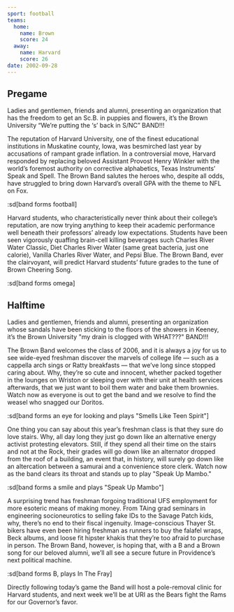 ```yaml
---
sport: football
teams:
  home:
    name: Brown
    score: 24
  away:
    name: Harvard
    score: 26
date: 2002-09-28
---
```


## Pregame

Ladies and gentlemen, friends and alumni, presenting an organization that has the freedom to get an Sc.B. in puppies and flowers, it’s the Brown University “We’re putting the ‘s’ back in S/NC” BAND!!!

The reputation of Harvard University, one of the finest educational institutions in Muskatine county, Iowa, was besmirched last year by accusations of rampant grade inflation. In a controversial move, Harvard responded by replacing beloved Assistant Provost Henry Winkler with the world’s foremost authority on corrective alphabetics, Texas Instruments’ Speak and Spell. The Brown Band salutes the heroes who, despite all odds, have struggled to bring down Harvard’s overall GPA with the theme to NFL on Fox.

:sd[band forms football]

Harvard students, who characteristically never think about their college’s reputation, are now trying anything to keep their academic performance well beneath their professors’ already low expectations. Students have been seen vigorously quaffing brain-cell killing beverages such Charles River Water Classic, Diet Charles River Water (same great bacteria, just one calorie), Vanilla Charles River Water, and Pepsi Blue. The Brown Band, ever the clairvoyant, will predict Harvard students’ future grades to the tune of Brown Cheering Song.

:sd[band forms omega]

## Halftime

Ladies and gentlemen, friends and alumni, presenting an organization whose sandals have been sticking to the floors of the showers in Keeney, it’s the Brown University "my drain is clogged with WHAT???" BAND!!!

The Brown Band welcomes the class of 2006, and it is always a joy for us to see wide-eyed freshman discover the marvels of college life — such as a cappella arch sings or Ratty breakfasts — that we’ve long since stopped caring about. Why, they’re so cute and innocent, whether packed together in the lounges on Wriston or sleeping over with their unit at health services afterwards, that we just want to boil them water and bake them brownies. Watch now as everyone is out to get the band and we resolve to find the weasel who snagged our Doritos.

:sd[band forms an eye for looking and plays "Smells Like Teen Spirit"]

One thing you can say about this year’s freshman class is that they sure do love stairs. Why, all day long they just go down like an alternative energy activist protesting elevators. Still, if they spend all their time on the stairs and not at the Rock, their grades will go down like an alternator dropped from the roof of a building, an event that, in history, will surely go down like an altercation between a samurai and a convenience store clerk. Watch now as the band clears its throat and stands up to play "Speak Up Mambo."

:sd[band forms a smile and plays "Speak Up Mambo"]

A surprising trend has freshman forgoing traditional UFS employment for more esoteric means of making money. From TAing grad seminars in engineering socioneurotics to selling fake IDs to the Savage Patch kids, why, there’s no end to their fiscal ingenuity. Image-conscious Thayer St. bikers have even been hiring freshman as runners to buy the falafel wraps, Beck albums, and loose fit hipster khakis that they’re too afraid to purchase in person. The Brown Band, however, is hoping that, with a B and a Brown song for our beloved alumni, we’ll all see a secure future in Providence’s next political machine.

:sd[band forms B, plays In The Fray]

Directly following today’s game the Band will host a pole-removal clinic for Harvard students, and next week we’ll be at URI as the Bears fight the Rams for our Governor’s favor.
